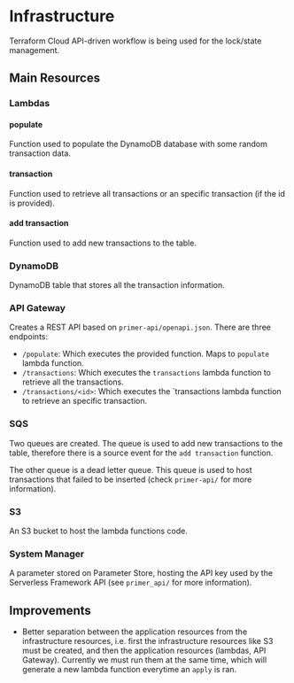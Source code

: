 # Infrastructure

Terraform Cloud API-driven workflow is being used for the lock/state management.

## Main Resources

### Lambdas

#### populate
Function used to populate the DynamoDB database with some random transaction data.

#### transaction
Function used to retrieve all transactions or an specific transaction (if the id is provided).

#### add transaction
Function used to add new transactions to the table.

### DynamoDB
DynamoDB table that stores all the transaction information.

### API Gateway

Creates a REST API based on `primer-api/openapi.json`. There are three endpoints:

* `/populate`: Which executes the provided function. Maps to `populate` lambda function.
* `/transactions`: Which executes the `transactions` lambda function to retrieve all the transactions.
* `/transactions/<id>`: Which executes the `transactions lambda function to retrieve an specific transaction.

### SQS
Two queues are created. The queue is used to add new transactions to the table, therefore there is a source event for the `add transaction` function.

The other queue is a dead letter queue. This queue is used to host transactions that failed to be inserted (check `primer-api/` for more information).

### S3
An S3 bucket to host the lambda functions code.

### System Manager
A parameter stored on Parameter Store, hosting the API key used by the Serverless Framework API (see `primer_api/` for more information).

## Improvements
* Better separation between the application resources from the infrastructure resources, i.e. first the infrastructure resources like S3 must be created, and then the application resources (lambdas, API Gateway). Currently we must run them at the same time, which will generate a new lambda function everytime an `apply` is ran.